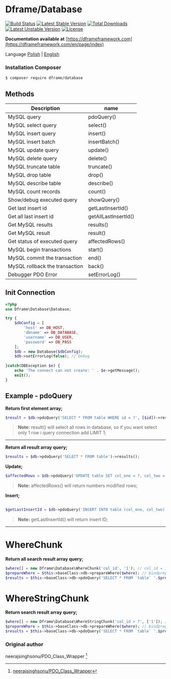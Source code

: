 # Dframe/Database

[![Build Status](https://travis-ci.org/dframe/database.svg?branch=master)](https://travis-ci.org/dframe/database) [![Latest Stable Version](https://poser.pugx.org/dframe/database/v/stable)](https://packagist.org/packages/dframe/database) [![Total Downloads](https://poser.pugx.org/dframe/database/downloads)](https://packagist.org/packages/dframe/database) [![Latest Unstable Version](https://poser.pugx.org/dframe/dframe/v/unstable)](https://packagist.org/packages/dframe/database) [![License](https://poser.pugx.org/dframe/dframe/license)](https://packagist.org/packages/dframe/dframe)

**Documentation available at** [https://dframeframework.com](https://dframeframework.com/en/page/index)

Language
[Polish](https://dframeframework.com/en/page/docs) | [English](https://dframeframework.com/en/page/docs)

### Installation Composer

```sh
$ composer require dframe/database
```


Methods
-------------
Description | name
-------- | ---
MySQL query                         |        pdoQuery()
MySQL select query                  |        select()
MySQL insert query                  |        insert()
MySQL insert batch                  |        insertBatch()
MySQL update query                  |        update()
MySQL delete query                  |        delete()
MySQL truncate table                |        truncate()
MySQL drop table                    |        drop()
MySQL describe table                |        describe()
MySQL count records                 |        count()
Show/debug executed query           |        showQuery()
Get last insert id                  |        getLastInsertId()
Get all last insert id              |        getAllLastInsertId()
Get MySQL results                   |        results()
Get MySQL result                    |        result()
Get status of executed query        |        affectedRows()
MySQL begin transactions            |        start()
MySQL commit the transaction        |        end()
MySQL rollback the transaction      |        back()
Debugger PDO Error                  |        setErrorLog()


Init Connection
-------------
```php
<?php 
use Dframe\Database\Database;

try {
    $dbConfig = [
        'host' => DB_HOST,
        'dbname' => DB_DATABASE,
        'username' => DB_USER,
        'password' => DB_PASS
    ];
    $db = new Database($dbConfig);
    $db->setErrorLog(false); // Debug
    
}catch(DBException $e) {
    echo 'The connect can not create: ' . $e->getMessage(); 
    exit();
}

```


Example - pdoQuery
-------------------
**Return first element array;**
```php
$result = $db->pdoQuery('SELECT * FROM table WHERE id = ?', [$id])->result();

```
> **Note:** result() will select all rows in database, so if you want select only 1 row i query connection add LIMIT 1;


----------

**Return all result array query;**
```php
$results = $db->pdoQuery('SELECT * FROM table')->results();
```

**Update;**
```php
$affectedRows = $db->pdoQuery('UPDATE table SET col_one = ?, col_two = ?', [$col_one, $col_two])->affectedRows();
```
> **Note:** affectedRows() will return numbers modified rows;


**Insert;**
```php
 
$getLastInsertId = $db->pdoQuery('INSERT INTO table (col_one, col_two) VALUES (?,?)', [$col_one, $col_two])->getLastInsertId();
```
> **Note:** getLastInsertId() will return insert ID;
> 

----------

WhereChunk
===================

**Return all search result array query;**
```php
$where[] = new Dframe\Database\WhereChunk('col_id', '1'); // col_id = 1
$prepareWhere = $this->baseClass->db->prepareWhere($where); // bindprepare
$results = $this->baseClass->db->pdoQuery('SELECT * FROM `table` '.$prepareWhere->getWhere(), $prepareWhere->getParams())->results();  //Auto bind parms
```
WhereStringChunk
===================

**Return search result array query;**
```php
$where[] = new Dframe\Database\WhereStringChunk('col_id > ?', ['1']); // col_id > 1
$prepareWhere = $this->baseClass->db->prepareWhere($where); // bindprepare
$results = $this->baseClass->db->pdoQuery('SELECT * FROM `table` '.$prepareWhere->getWhere(), $prepareWhere->getParams())->results(); //Auto bind parms
```

### Original author

neerajsinghsonu/PDO_Class_Wrapper [^neerajsinghsonu/PDO_Class_Wrapper]

  [^neerajsinghsonu/PDO_Class_Wrapper]: [neerajsinghsonu/PDO_Class_Wrapper](https://github.com/neerajsinghsonu/PDO_Class_Wrapper)
